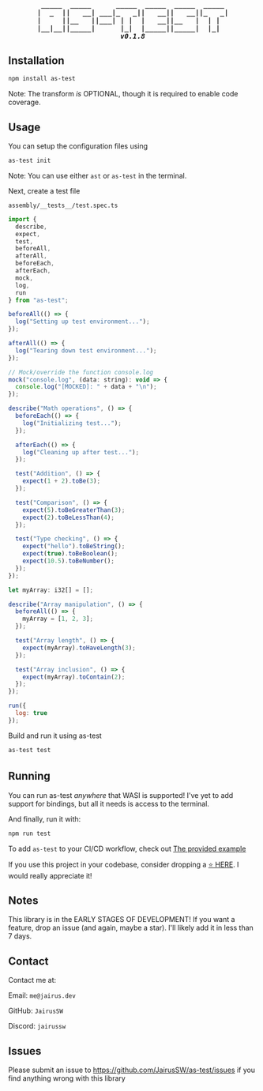 <h5 align="center">
<pre> _____  _____      _____  _____  _____  _____ 
|  _  ||   __| ___|_   _||   __||   __||_   _|
|     ||__   ||___| | |  |   __||__   |  | |  
|__|__||_____|      |_|  |_____||_____|  |_|  
v0.1.8
</pre>
</h5>

## Installation

```bash
npm install as-test
```

Note: The transform _is_ OPTIONAL, though it is required to enable code coverage.

## Usage

You can setup the configuration files using

```bash
as-test init
```

Note: You can use either `ast` or `as-test` in the terminal.

Next, create a test file

`assembly/__tests__/test.spec.ts`

```js
import {
  describe,
  expect,
  test,
  beforeAll,
  afterAll,
  beforeEach,
  afterEach,
  mock,
  log,
  run
} from "as-test";

beforeAll(() => {
  log("Setting up test environment...");
});

afterAll(() => {
  log("Tearing down test environment...");
});

// Mock/override the function console.log
mock("console.log", (data: string): void => {
  console.log("[MOCKED]: " + data + "\n");
});

describe("Math operations", () => {
  beforeEach(() => {
    log("Initializing test...");
  });

  afterEach(() => {
    log("Cleaning up after test...");
  });

  test("Addition", () => {
    expect(1 + 2).toBe(3);
  });

  test("Comparison", () => {
    expect(5).toBeGreaterThan(3);
    expect(2).toBeLessThan(4);
  });

  test("Type checking", () => {
    expect("hello").toBeString();
    expect(true).toBeBoolean();
    expect(10.5).toBeNumber();
  });
});

let myArray: i32[] = [];

describe("Array manipulation", () => {
  beforeAll(() => {
    myArray = [1, 2, 3];
  });

  test("Array length", () => {
    expect(myArray).toHaveLength(3);
  });

  test("Array inclusion", () => {
    expect(myArray).toContain(2);
  });
});

run({
  log: true
});
```

Build and run it using as-test

```bash
as-test test
```

<h6>

## Running

You can run as-test _anywhere_ that WASI is supported! I've yet to add support for bindings, but all it needs is access to the terminal.

And finally, run it with:

```bash
npm run test
```

To add `as-test` to your CI/CD workflow, check out [The provided example](https://github.com/JairusSW/as-test/blob/main/.github/workflows/nodejs.yml)

If you use this project in your codebase, consider dropping a [⭐ HERE](https://github.com/JairusSW/as-test). I would really appreciate it!

## Notes

This library is in the EARLY STAGES OF DEVELOPMENT!
If you want a feature, drop an issue (and again, maybe a star). I'll likely add it in less than 7 days.

## Contact

Contact me at:

Email: `me@jairus.dev`

GitHub: `JairusSW`

Discord: `jairussw`

## Issues

Please submit an issue to https://github.com/JairusSW/as-test/issues if you find anything wrong with this library
